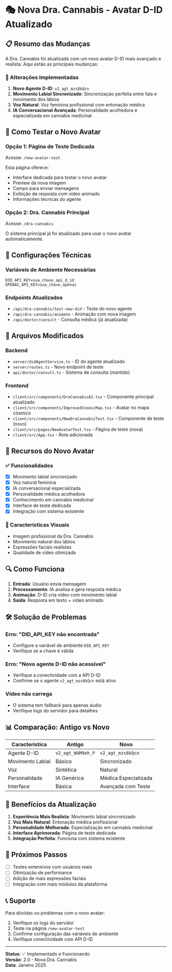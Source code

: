 # 🎭 Nova Dra. Cannabis - Avatar D-ID Atualizado

## 📋 Resumo das Mudanças

A Dra. Cannabis foi atualizada com um novo avatar D-ID mais avançado e realista. Aqui estão as principais mudanças:

### 🔄 Alterações Implementadas

1. **Novo Agente D-ID**: `v2_agt_mzs8kQcn`
2. **Movimento Labial Sincronizado**: Sincronização perfeita entre fala e movimento dos lábios
3. **Voz Natural**: Voz feminina profissional com entonação médica
4. **IA Conversacional Avançada**: Personalidade acolhedora e especializada em cannabis medicinal

## 🚀 Como Testar o Novo Avatar

### Opção 1: Página de Teste Dedicada
Acesse: `/new-avatar-test`

Esta página oferece:
- Interface dedicada para testar o novo avatar
- Preview da nova imagem
- Campo para enviar mensagens
- Exibição da resposta com vídeo animado
- Informações técnicas do agente

### Opção 2: Dra. Cannabis Principal
Acesse: `/dra-cannabis`

O sistema principal já foi atualizado para usar o novo avatar automaticamente.

## 🔧 Configurações Técnicas

### Variáveis de Ambiente Necessárias
```env
DID_API_KEY=sua_chave_api_d_id
OPENAI_API_KEY=sua_chave_openai
```

### Endpoints Atualizados
- `/api/dra-cannabis/test-new-did` - Teste do novo agente
- `/api/dra-cannabis/animate` - Animação com nova imagem
- `/api/doctor/consult` - Consulta médica (já atualizada)

## 📁 Arquivos Modificados

### Backend
- `server/didAgentService.ts` - ID do agente atualizado
- `server/routes.ts` - Novo endpoint de teste
- `api/doctor/consult.ts` - Sistema de consulta (mantido)

### Frontend
- `client/src/components/DraCannabisAI.tsx` - Componente principal atualizado
- `client/src/components/ImprovedCosmicMap.tsx` - Avatar no mapa cósmico
- `client/src/components/NewDraCannabisTest.tsx` - Componente de teste (novo)
- `client/src/pages/NewAvatarTest.tsx` - Página de teste (nova)
- `client/src/App.tsx` - Rota adicionada

## 🎯 Recursos do Novo Avatar

### ✅ Funcionalidades
- [x] Movimento labial sincronizado
- [x] Voz natural feminina
- [x] IA conversacional especializada
- [x] Personalidade médica acolhedora
- [x] Conhecimento em cannabis medicinal
- [x] Interface de teste dedicada
- [x] Integração com sistema existente

### 🎨 Características Visuais
- Imagem profissional da Dra. Cannabis
- Movimento natural dos lábios
- Expressões faciais realistas
- Qualidade de vídeo otimizada

## 🔍 Como Funciona

1. **Entrada**: Usuário envia mensagem
2. **Processamento**: IA analisa e gera resposta médica
3. **Animação**: D-ID cria vídeo com movimento labial
4. **Saída**: Resposta em texto + vídeo animado

## 🛠️ Solução de Problemas

### Erro: "DID_API_KEY não encontrada"
- Configure a variável de ambiente `DID_API_KEY`
- Verifique se a chave é válida

### Erro: "Novo agente D-ID não acessível"
- Verifique a conectividade com a API D-ID
- Confirme se o agente `v2_agt_mzs8kQcn` está ativo

### Vídeo não carrega
- O sistema tem fallback para apenas áudio
- Verifique logs do servidor para detalhes

## 📊 Comparação: Antigo vs Novo

| Característica | Antigo | Novo |
|---|---|---|
| Agente D-ID | `v2_agt_WAM9eh_P` | `v2_agt_mzs8kQcn` |
| Movimento Labial | Básico | Sincronizado |
| Voz | Sintética | Natural |
| Personalidade | IA Genérica | Médica Especializada |
| Interface | Básica | Avançada com Teste |

## 🎉 Benefícios da Atualização

1. **Experiência Mais Realista**: Movimento labial sincronizado
2. **Voz Mais Natural**: Entonação médica profissional
3. **Personalidade Melhorada**: Especialização em cannabis medicinal
4. **Interface Aprimorada**: Página de teste dedicada
5. **Integração Perfeita**: Funciona com sistema existente

## 🔮 Próximos Passos

- [ ] Testes extensivos com usuários reais
- [ ] Otimização de performance
- [ ] Adição de mais expressões faciais
- [ ] Integração com mais módulos da plataforma

## 📞 Suporte

Para dúvidas ou problemas com o novo avatar:
1. Verifique os logs do servidor
2. Teste na página `/new-avatar-test`
3. Confirme configuração das variáveis de ambiente
4. Verifique conectividade com API D-ID

---

**Status**: ✅ Implementado e Funcionando  
**Versão**: 2.0 - Nova Dra. Cannabis  
**Data**: Janeiro 2025
